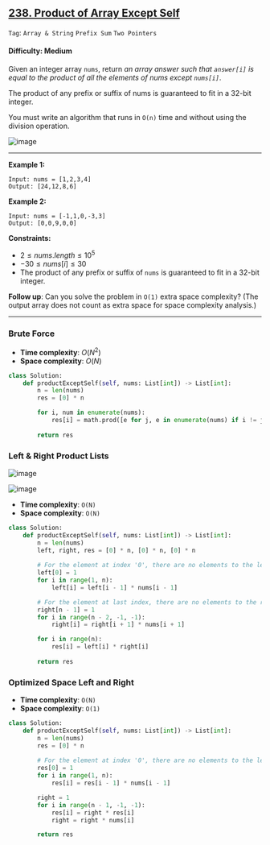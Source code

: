 ## [238. Product of Array Except Self](https://leetcode.com/problems/product-of-array-except-self)

```Tag```: ```Array & String``` ```Prefix Sum``` ```Two Pointers```

#### Difficulty: Medium

Given an integer array ```nums```, return _an array answer such that ```answer[i]``` is equal to the product of all the elements of nums except ```nums[i]```_.

The product of any prefix or suffix of nums is guaranteed to fit in a 32-bit integer.

You must write an algorithm that runs in ```O(n)``` time and without using the division operation.

![image](https://github.com/quananhle/Python/assets/35042430/3275f60a-7429-4d7f-9a4a-5a3ab832b6fa)

---

__Example 1:__
```
Input: nums = [1,2,3,4]
Output: [24,12,8,6]
```

__Example 2:__
```
Input: nums = [-1,1,0,-3,3]
Output: [0,0,9,0,0]
```

__Constraints:__

- $2 \le nums.length \le 10^5$
- $-30 \le nums[i] \le 30$
- The product of any prefix or suffix of ```nums``` is guaranteed to fit in a 32-bit integer.
 
__Follow up__: Can you solve the problem in ```O(1)``` extra space complexity? (The output array does not count as extra space for space complexity analysis.)

---

### Brute Force

- __Time complexity__: $O(N^2)$
- __Space complexity__: $O(N)$

```Python
class Solution:
    def productExceptSelf(self, nums: List[int]) -> List[int]:
        n = len(nums)
        res = [0] * n

        for i, num in enumerate(nums):
            res[i] = math.prod([e for j, e in enumerate(nums) if i != j])
        
        return res
```

### Left & Right Product Lists

![image](https://leetcode.com/problems/product-of-array-except-self/Figures/238/diag-1.png)

![image](https://leetcode.com/problems/product-of-array-except-self/Figures/238/products.png)

- __Time complexity__: ```O(N)```
- __Space complexity__: ```O(N)```

```Python
class Solution:
    def productExceptSelf(self, nums: List[int]) -> List[int]:
        n = len(nums)
        left, right, res = [0] * n, [0] * n, [0] * n
        
        # For the element at index '0', there are no elements to the left, so the left[0] = 1
        left[0] = 1
        for i in range(1, n):
            left[i] = left[i - 1] * nums[i - 1]

        # For the element at last index, there are no elements to the right, so the right[n - 1] = 1
        right[n - 1] = 1
        for i in range(n - 2, -1, -1):
            right[i] = right[i + 1] * nums[i + 1]

        for i in range(n):
            res[i] = left[i] * right[i]
        
        return res
```

### Optimized Space Left and Right

- __Time complexity__: ```O(N)```
- __Space complexity__: ```O(1)```

```Python
class Solution:
    def productExceptSelf(self, nums: List[int]) -> List[int]:
        n = len(nums)
        res = [0] * n
        
        # For the element at index '0', there are no elements to the left, so the res[0] = 1
        res[0] = 1
        for i in range(1, n):
            res[i] = res[i - 1] * nums[i - 1]

        right = 1
        for i in range(n - 1, -1, -1):
            res[i] = right * res[i]
            right = right * nums[i]

        return res
```

